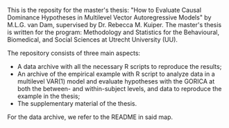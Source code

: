 This is the reposity for the master's thesis: "How to Evaluate Causal Dominance Hypotheses in Multilevel Vector Autoregressive Models" by M.L.G. van Dam, supervised by Dr. Rebecca M. Kuiper. The master's thesis is written for the program: Methodology and Statistics for the Behavioural, Biomedical, and Social Sciences at Utrecht University (UU). 

The repository consists of three main aspects:
- A data archive with all the necessary R scripts to reproduce the results;
- An archive of the empirical example with R script to analyze data in a multilevel VAR(1) model and evaluate hypotheses with the GORICA at both the between- and within-subject levels, and data to reproduce the example in the thesis;
- The supplementary material of the thesis.

For the data archive, we refer to the README in said map.
